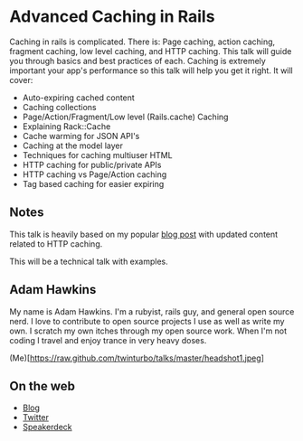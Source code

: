 # Advanced Caching in Rails

Caching in rails is complicated. There is: Page caching, action caching,
fragment caching, low level caching, and HTTP caching. This talk will
guide you through basics and best practices of each. Caching is
extremely important your app's performance so this talk will help you
get it right. It will cover:

* Auto-expiring cached content
* Caching collections
* Page/Action/Fragment/Low level (Rails.cache) Caching
* Explaining Rack::Cache
* Cache warming for JSON API's
* Caching at the model layer
* Techniques for caching multiuser HTML
* HTTP caching for public/private APIs
* HTTP caching vs Page/Action caching
* Tag based caching for easier expiring

## Notes

This talk is heavily based on my popular [blog post](http://broadcastingadam.com/2011/05/advanced_caching_in_rails)
with updated content related to HTTP caching.

This will be a technical talk with examples.


## Adam Hawkins

My name is Adam Hawkins. I'm a rubyist, rails guy, and general
open source nerd. I love to contribute to open source projects I use as
well as write my own. I scratch my own itches through my open source
work. When I'm not coding I travel and enjoy trance in very heavy doses.


(Me)[https://raw.github.com/twinturbo/talks/master/headshot1.jpeg]

## On the web

- [Blog](http://broadcastingadam.com)
- [Twitter](https://twitter.com/adman65)
- [Speakerdeck](https://speakerdeck.com/u/twinturbo)


